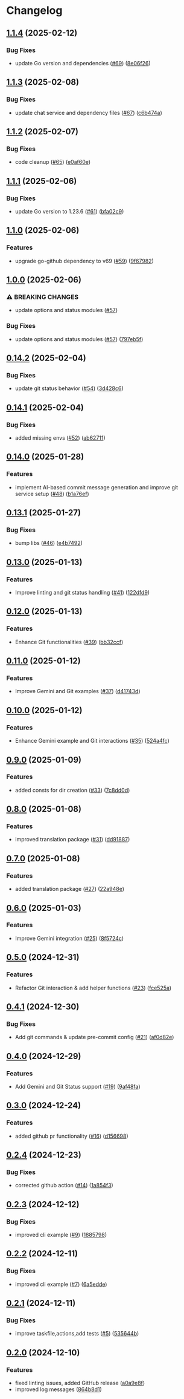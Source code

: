 # Changelog

## [1.1.4](https://github.com/cloudnative-zoo/go-commons/compare/v1.1.3...v1.1.4) (2025-02-12)


### Bug Fixes

* update Go version and dependencies ([#69](https://github.com/cloudnative-zoo/go-commons/issues/69)) ([8e06f26](https://github.com/cloudnative-zoo/go-commons/commit/8e06f26a08d8b3fd81f473ba8c11e396e54a4e74))

## [1.1.3](https://github.com/cloudnative-zoo/go-commons/compare/v1.1.2...v1.1.3) (2025-02-08)


### Bug Fixes

* update chat service and dependency files ([#67](https://github.com/cloudnative-zoo/go-commons/issues/67)) ([c6b474a](https://github.com/cloudnative-zoo/go-commons/commit/c6b474ae1aee72718e3943d074c99dc0676f2bd9))

## [1.1.2](https://github.com/cloudnative-zoo/go-commons/compare/v1.1.1...v1.1.2) (2025-02-07)


### Bug Fixes

* code cleanup ([#65](https://github.com/cloudnative-zoo/go-commons/issues/65)) ([e0af60e](https://github.com/cloudnative-zoo/go-commons/commit/e0af60eea7f245f55d2a607d21491eec4613e2d1))

## [1.1.1](https://github.com/cloudnative-zoo/go-commons/compare/v1.1.0...v1.1.1) (2025-02-06)


### Bug Fixes

* update Go version to 1.23.6 ([#61](https://github.com/cloudnative-zoo/go-commons/issues/61)) ([bfa02c9](https://github.com/cloudnative-zoo/go-commons/commit/bfa02c9a4a014c826cfaf73e5643188bf61592c3))

## [1.1.0](https://github.com/cloudnative-zoo/go-commons/compare/v1.0.0...v1.1.0) (2025-02-06)


### Features

* upgrade go-github dependency to v69 ([#59](https://github.com/cloudnative-zoo/go-commons/issues/59)) ([9f67982](https://github.com/cloudnative-zoo/go-commons/commit/9f6798259dcb8bcb7fa2ad10222b35dcfbba923b))

## [1.0.0](https://github.com/cloudnative-zoo/go-commons/compare/v0.14.2...v1.0.0) (2025-02-06)


### ⚠ BREAKING CHANGES

* update options and status modules ([#57](https://github.com/cloudnative-zoo/go-commons/issues/57))

### Bug Fixes

* update options and status modules ([#57](https://github.com/cloudnative-zoo/go-commons/issues/57)) ([797eb5f](https://github.com/cloudnative-zoo/go-commons/commit/797eb5fa349f0c79c0a4ceb4cf0ab43c7ca98d3c))

## [0.14.2](https://github.com/cloudnative-zoo/go-commons/compare/v0.14.1...v0.14.2) (2025-02-04)


### Bug Fixes

* update git status behavior ([#54](https://github.com/cloudnative-zoo/go-commons/issues/54)) ([3d428c6](https://github.com/cloudnative-zoo/go-commons/commit/3d428c641733c2e36916e2c9377a052ef67fb79f))

## [0.14.1](https://github.com/cloudnative-zoo/go-commons/compare/v0.14.0...v0.14.1) (2025-02-04)


### Bug Fixes

* added missing envs ([#52](https://github.com/cloudnative-zoo/go-commons/issues/52)) ([ab62711](https://github.com/cloudnative-zoo/go-commons/commit/ab6271136d5e94fa103e748d62560f5f97483a18))

## [0.14.0](https://github.com/cloudnative-zoo/go-commons/compare/v0.13.1...v0.14.0) (2025-01-28)


### Features

* implement AI-based commit message generation and improve git service setup ([#48](https://github.com/cloudnative-zoo/go-commons/issues/48)) ([b1a76ef](https://github.com/cloudnative-zoo/go-commons/commit/b1a76ef11827154db9fa4d03a5b05f427f665ce4))

## [0.13.1](https://github.com/cloudnative-zoo/go-commons/compare/v0.13.0...v0.13.1) (2025-01-27)


### Bug Fixes

* bump libs ([#46](https://github.com/cloudnative-zoo/go-commons/issues/46)) ([e4b7492](https://github.com/cloudnative-zoo/go-commons/commit/e4b749234f77bd61f62b96c36d098066f8af7ceb))

## [0.13.0](https://github.com/cloudnative-zoo/go-commons/compare/v0.12.0...v0.13.0) (2025-01-13)


### Features

* Improve linting and git status handling ([#41](https://github.com/cloudnative-zoo/go-commons/issues/41)) ([122dfd9](https://github.com/cloudnative-zoo/go-commons/commit/122dfd90a0aa016ef03bea0fcb7d2c7ad560baa2))

## [0.12.0](https://github.com/cloudnative-zoo/go-commons/compare/v0.11.0...v0.12.0) (2025-01-13)


### Features

* Enhance Git functionalities ([#39](https://github.com/cloudnative-zoo/go-commons/issues/39)) ([bb32ccf](https://github.com/cloudnative-zoo/go-commons/commit/bb32ccf6d94704566d1846fa02fce92c98619364))

## [0.11.0](https://github.com/cloudnative-zoo/go-commons/compare/v0.10.0...v0.11.0) (2025-01-12)


### Features

* Improve Gemini and Git examples ([#37](https://github.com/cloudnative-zoo/go-commons/issues/37)) ([d41743d](https://github.com/cloudnative-zoo/go-commons/commit/d41743dc0b83532ae03e633088c8ad92466c39a4))

## [0.10.0](https://github.com/cloudnative-zoo/go-commons/compare/v0.9.0...v0.10.0) (2025-01-12)


### Features

* Enhance Gemini example and Git interactions ([#35](https://github.com/cloudnative-zoo/go-commons/issues/35)) ([524a4fc](https://github.com/cloudnative-zoo/go-commons/commit/524a4fc11a6510c6ee152a9d3f080195b096ea44))

## [0.9.0](https://github.com/cloudnative-zoo/go-commons/compare/v0.8.0...v0.9.0) (2025-01-09)


### Features

* added consts for dir creation ([#33](https://github.com/cloudnative-zoo/go-commons/issues/33)) ([7c8dd0d](https://github.com/cloudnative-zoo/go-commons/commit/7c8dd0d09a2e8509cf3654293f4a19168b0967b5))

## [0.8.0](https://github.com/cloudnative-zoo/go-commons/compare/v0.7.0...v0.8.0) (2025-01-08)


### Features

* improved translation package ([#31](https://github.com/cloudnative-zoo/go-commons/issues/31)) ([dd91887](https://github.com/cloudnative-zoo/go-commons/commit/dd918877cfc30ebb84d405d5ebbe21ac67c38a1f))

## [0.7.0](https://github.com/cloudnative-zoo/go-commons/compare/v0.6.0...v0.7.0) (2025-01-08)


### Features

* added translation package ([#27](https://github.com/cloudnative-zoo/go-commons/issues/27)) ([22a948e](https://github.com/cloudnative-zoo/go-commons/commit/22a948e7597427c1f13637a0e4d56845902b60da))

## [0.6.0](https://github.com/cloudnative-zoo/go-commons/compare/v0.5.0...v0.6.0) (2025-01-03)


### Features

* Improve Gemini integration ([#25](https://github.com/cloudnative-zoo/go-commons/issues/25)) ([8f5724c](https://github.com/cloudnative-zoo/go-commons/commit/8f5724c57b8d3095c0bdc816fe917f2d2e3addf5))

## [0.5.0](https://github.com/cloudnative-zoo/go-commons/compare/v0.4.1...v0.5.0) (2024-12-31)


### Features

* Refactor Git interaction & add helper functions ([#23](https://github.com/cloudnative-zoo/go-commons/issues/23)) ([fce525a](https://github.com/cloudnative-zoo/go-commons/commit/fce525a4a72799cdfcbf78c6eac2842f32ae7391))

## [0.4.1](https://github.com/cloudnative-zoo/go-commons/compare/v0.4.0...v0.4.1) (2024-12-30)


### Bug Fixes

* Add git commands & update pre-commit config ([#21](https://github.com/cloudnative-zoo/go-commons/issues/21)) ([af0d82e](https://github.com/cloudnative-zoo/go-commons/commit/af0d82e8d99bc2cb73b6a1e9e402d88138229517))

## [0.4.0](https://github.com/cloudnative-zoo/go-commons/compare/v0.3.0...v0.4.0) (2024-12-29)


### Features

* Add Gemini and Git Status support ([#19](https://github.com/cloudnative-zoo/go-commons/issues/19)) ([9af48fa](https://github.com/cloudnative-zoo/go-commons/commit/9af48faced2410d51b15b074c5b5a763dbbf6bcf))

## [0.3.0](https://github.com/cloudnative-zoo/go-commons/compare/v0.2.4...v0.3.0) (2024-12-24)


### Features

* added github pr functionality ([#16](https://github.com/cloudnative-zoo/go-commons/issues/16)) ([d156698](https://github.com/cloudnative-zoo/go-commons/commit/d1566982011b55de61eaa49cade486cedcf49322))

## [0.2.4](https://github.com/cloudnative-zoo/go-commons/compare/v0.2.3...v0.2.4) (2024-12-23)


### Bug Fixes

* corrected github action ([#14](https://github.com/cloudnative-zoo/go-commons/issues/14)) ([1a854f3](https://github.com/cloudnative-zoo/go-commons/commit/1a854f368ace56abd3ef1fee16d07b090d00ebb7))

## [0.2.3](https://github.com/cloudnative-zoo/go-commons/compare/v0.2.2...v0.2.3) (2024-12-12)


### Bug Fixes

* improved cli example ([#9](https://github.com/cloudnative-zoo/go-commons/issues/9)) ([1885798](https://github.com/cloudnative-zoo/go-commons/commit/1885798fc04fd328b182626603ad9a8b73c5327b))

## [0.2.2](https://github.com/cloudnative-zoo/go-commons/compare/v0.2.1...v0.2.2) (2024-12-11)


### Bug Fixes

* improved cli example ([#7](https://github.com/cloudnative-zoo/go-commons/issues/7)) ([6a5edde](https://github.com/cloudnative-zoo/go-commons/commit/6a5edde582b0c44f3ffb473952192bb6205897f8))

## [0.2.1](https://github.com/cloudnative-zoo/go-commons/compare/v0.2.0...v0.2.1) (2024-12-11)


### Bug Fixes

* improve taskfile,actions,add tests ([#5](https://github.com/cloudnative-zoo/go-commons/issues/5)) ([535644b](https://github.com/cloudnative-zoo/go-commons/commit/535644b566055833547fa1731c1e795d219d9e52))

## [0.2.0](https://github.com/cloudnative-zoo/go-commons/compare/v0.1.1...v0.2.0) (2024-12-10)


### Features

* fixed linting issues, added GitHub release ([a0a9e8f](https://github.com/cloudnative-zoo/go-commons/commit/a0a9e8f84661a597cd34b2cef6389c9dbdf75d70))
* improved log messages ([864b8d1](https://github.com/cloudnative-zoo/go-commons/commit/864b8d16e260c2afdc42abc4424bd8663b6768f6))
